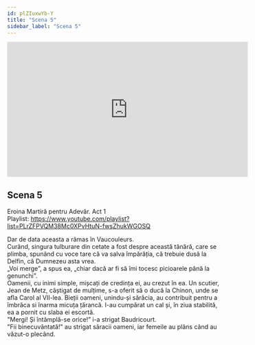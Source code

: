 ```yaml
---
id: plZIuxwYb-Y
title: "Scena 5"
sidebar_label: "Scena 5"
---
```


<div class="video-float-container">
  <iframe
    width="560"
    height="315"
    src="https://www.youtube.com/embed/plZIuxwYb-Y"
    title="YouTube video player"
    frameborder="0"
    allow="accelerometer; autoplay; clipboard-write; encrypted-media; gyroscope; picture-in-picture; web-share"
    referrerpolicy="strict-origin-when-cross-origin"
    allowfullscreen
  ></iframe>
</div>

## Scena 5

Eroina Martiră pentru Adevăr. Act 1   
Playlist: https://www.youtube.com/playlist?list=PLrZFPVQM38Mc0XPvHtuN-fwsZhukWGOSQ 

Dar de data aceasta a rămas în Vaucouleurs.  
Curând, singura tulburare din cetate a fost despre această tânără, care se plimba, spunând cu voce tare că va salva împărăția, că trebuie dusă la Delfin, că Dumnezeu asta vrea.  
„Voi merge”, a spus ea, „chiar dacă ar fi să îmi tocesc picioarele până la genunchi”.  
Oamenii, cu inimi simple, mișcați de credința ei, au crezut în ea. Un scutier, Jean de Metz, câștigat de mulțime, s-a oferit să o ducă la Chinon, unde se afla Carol al VII-lea. Bieții oameni, unindu-și sărăcia, au contribuit pentru a îmbrăca si înarma micuța țărancă. I-au cumpărat un cal și, în ziua stabilită, ea a pornit cu slaba ei escortă.  
"Mergi! Și întâmplă-se orice!” i-a strigat Baudricourt.  
"Fii binecuvântată!" au strigat săracii oameni, iar femeile au plâns când au văzut-o plecând.
